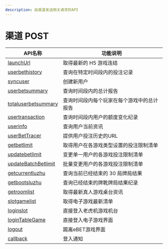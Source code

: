 ```yaml
---
description: 由渠道发送相关请求的API
---
```


# 渠道 POST

<table data-full-width="false"><thead><tr><th>API名称</th><th>功能说明</th></tr></thead><tbody><tr><td><a href="launchurl.md">launchUrl</a></td><td>取得最新的 H5 游戏连结</td></tr><tr><td><a href="userbethistory.md">userbethistory</a></td><td>查询在特定时间段内的投注记录</td></tr><tr><td><a href="syncuser.md">syncuser</a></td><td>创建新用户</td></tr><tr><td><a href="userbetsummary.md">userbetsummary</a></td><td>查询时间段内的总计报告</td></tr><tr><td><a href="totaluserbetsummary.md">totaluserbetsummary</a></td><td>查询时间段内每个玩家在每个游戏中的总计报告</td></tr><tr><td><a href="usertransaction.md">usertransaction</a></td><td>查询时间段内用户的额度变化纪录</td></tr><tr><td><a href="userinfo.md">userinfo</a></td><td>查询用户当前资讯</td></tr><tr><td><a href="userbettracer.md">userBetTracer</a></td><td>提供用户投注历史的URL</td></tr><tr><td><a href="getbetlimit.md">getbetlimit</a></td><td>取得用户在各游戏类型设置的投注限制清单</td></tr><tr><td><a href="updatebetlimit.md">updatebetlimit</a></td><td>变更单一用户的各游戏投注限制清单</td></tr><tr><td><a href="updatebatchbetlimit.md">updateBatchBetlimit</a></td><td>批量变更用户的各游戏投注限制清单</td></tr><tr><td><a href="getcurrentluzhu.md">getcurrentluzhu</a></td><td>查询当前已经结束的 30 局牌局结果</td></tr><tr><td><a href="getbootsluzhu.md">getbootsluzhu</a></td><td>查询已经结束的牌靴牌局结果纪录</td></tr><tr><td><a href="getroomlist.md">getroomlist</a></td><td>取得最新真人游戏桌台资讯</td></tr><tr><td><a href="slotgamelist.md">slotgamelist</a></td><td>取得电子游戏最新清单</td></tr><tr><td><a href="loginslot.md">loginslot</a></td><td>直接登入老虎机游戏机台</td></tr><tr><td><a href="logintablegame.md">loginTableGame</a></td><td>直接登入电子游戏界面</td></tr><tr><td><a href="logout.md">logout</a></td><td>踢离eBET游戏界面</td></tr><tr><td><a href="callback.md">callback</a></td><td>登入通知</td></tr></tbody></table>
